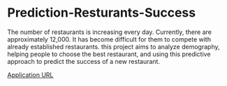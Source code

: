 # Prediction-Resturants-Success
The number of restaurants is increasing every day. Currently, there are approximately 12,000. It has become difficult for them to compete with already established restaurants. this project aims to analyze demography, helping people to choose the best restaurant, and using this predictive approach to predict the success of a new restaurant.

[Application URL](https://ramygendy-prediction-resturants-success-app-tov7yj.streamlit.app/#how-your-restaurant-will-success-in-bangalore)
